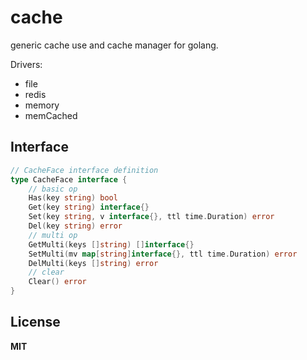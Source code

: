# cache

generic cache use and cache manager for golang.

Drivers:

- file
- redis
- memory
- memCached

## Interface

```go
// CacheFace interface definition
type CacheFace interface {
	// basic op
	Has(key string) bool
	Get(key string) interface{}
	Set(key string, v interface{}, ttl time.Duration) error
	Del(key string) error
	// multi op
	GetMulti(keys []string) []interface{}
	SetMulti(mv map[string]interface{}, ttl time.Duration) error
	DelMulti(keys []string) error
	// clear
	Clear() error
}
```

## License

**MIT**
